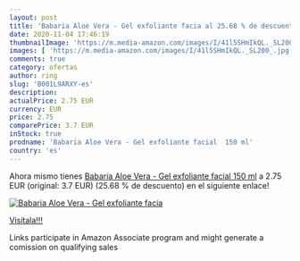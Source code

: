 ```yaml
---
layout: post
title: 'Babaria Aloe Vera - Gel exfoliante facia al 25.68 % de descuento'
date: 2020-11-04 17:46:19
thumbnailImage: 'https://m.media-amazon.com/images/I/41l5SHmIkQL._SL200_.jpg'
images: [ 'https://m.media-amazon.com/images/I/41l5SHmIkQL._SL200_.jpg' ]
comments: true
category: ofertas
author: ring
slug: 'B001L9ARXY-es'
description:
actualPrice: 2.75 EUR
currency: EUR
price: 2.75
comparePrice: 3.7 EUR
inStock: true
prodname: 'Babaria Aloe Vera - Gel exfoliante facial  150 ml'
country: 'es'
---
```


Ahora mismo tienes [Babaria Aloe Vera - Gel exfoliante facial  150 ml](https://www.amazon.es/dp/B001L9ARXY/?tag=tolees-21) a 2.75 EUR (original: 3.7 EUR) (25.68 %  de descuento) en el siguiente enlace!

[![Babaria Aloe Vera - Gel exfoliante facia](https://m.media-amazon.com/images/I/41l5SHmIkQL._SL200_.jpg)](https://www.amazon.es/dp/B001L9ARXY/?tag=tolees-21)

[Visítala!!!](https://www.amazon.es/dp/B001L9ARXY/?tag=tolees-21)

Links participate in Amazon Associate program and might generate a comission on qualifying sales
